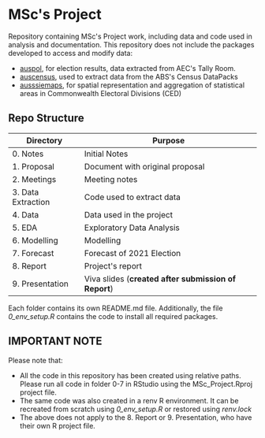 # MSc's Project

Repository containing MSc's Project work, including data and code used in analysis and documentation.
This repository does not include the packages developed to access and modify data:

* [auspol](https://github.com/carlosyanez/auspol), for election results, data extracted from AEC's Tally Room.
* [auscensus](https://github.com/carlosyanez/auscensus), used to extract data from the ABS's Census DataPacks
* [ausssiemaps](https://github.com/carlosyanez/aussiemaps), for spatial representation and aggregation of statistical areas in Commonwealth Electoral Divisions (CED) 

## Repo Structure

| Directory | Purpose |
|-----------|---------|
|0. Notes |Initial Notes|
|1. Proposal |Document with original proposal|
|2. Meetings|Meeting notes|
|3. Data Extraction| Code used to extract data|
|4. Data| Data used in the project|
|5. EDA|Exploratory Data Analysis|
|6. Modelling| Modelling|
|7. Forecast| Forecast of 2021 Election|
|8. Report| Project's report|
|9. Presentation| Viva slides (**created after submission of Report**) |

Each folder contains its own README.md file.
Additionally, the file *0_env_setup.R* contains the code to install all required packages.

## IMPORTANT NOTE

Please note that:

- All the code in this repository has been created using relative paths. Please run all code in folder 0-7 in RStudio using the MSc_Project.Rproj project file.
- The same code was also created in a renv R environment. It can be recreated from scratch using *0_env_setup.R* or restored using *renv.lock*
- The above does not apply to the 8. Report or 9. Presentation, who have their own R project file.
